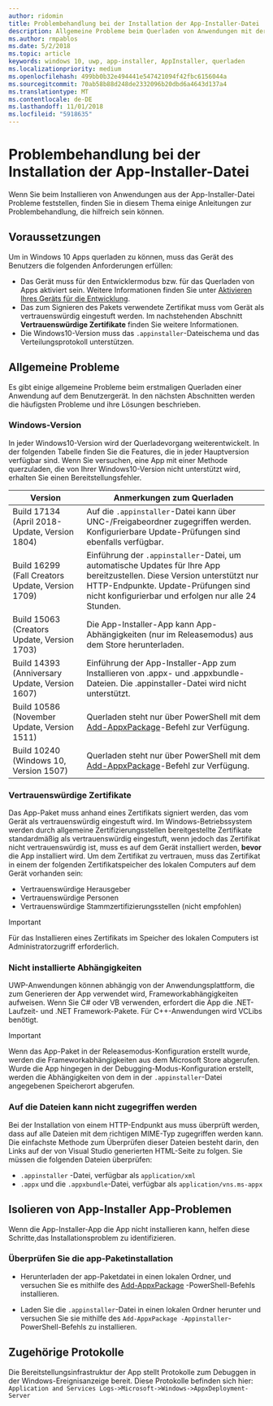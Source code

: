 ```yaml
---
author: ridomin
title: Problembehandlung bei der Installation der App-Installer-Datei
description: Allgemeine Probleme beim Querladen von Anwendungen mit der App-Installer-Datei.
ms.author: rmpablos
ms.date: 5/2/2018
ms.topic: article
keywords: windows 10, uwp, app-installer, AppInstaller, querladen
ms.localizationpriority: medium
ms.openlocfilehash: 499bb0b32e494441e547421094f42fbc6156044a
ms.sourcegitcommit: 70ab58b88d248de2332096b20dbd6a4643d137a4
ms.translationtype: MT
ms.contentlocale: de-DE
ms.lasthandoff: 11/01/2018
ms.locfileid: "5918635"
---
```

# <a name="troubleshoot-installation-issues-with-the-app-installer-file"></a>Problembehandlung bei der Installation der App-Installer-Datei

Wenn Sie beim Installieren von Anwendungen aus der App-Installer-Datei Probleme feststellen, finden Sie in diesem Thema einige Anleitungen zur Problembehandlung, die hilfreich sein können.

## <a name="prerequisites"></a>Voraussetzungen

Um in Windows 10 Apps querladen zu können, muss das Gerät des Benutzers die folgenden Anforderungen erfüllen:

- Das Gerät muss für den Entwicklermodus bzw. für das Querladen von Apps aktiviert sein. Weitere Informationen finden Sie unter [Aktivieren Ihres Geräts für die Entwicklung](https://docs.microsoft.com/windows/uwp/get-started/enable-your-device-for-development).
- Das zum Signieren des Pakets verwendete Zertifikat muss vom Gerät als vertrauenswürdig eingestuft werden. Im nachstehenden Abschnitt **Vertrauenswürdige Zertifikate** finden Sie weitere Informationen.
- Die Windows10-Version muss das `.appinstaller`-Dateischema und das Verteilungsprotokoll unterstützen.

## <a name="common-issues"></a>Allgemeine Probleme

Es gibt einige allgemeine Probleme beim erstmaligen Querladen einer Anwendung auf dem Benutzergerät. In den nächsten Abschnitten werden die häufigsten Probleme und ihre Lösungen beschrieben.

### <a name="windows-version"></a>Windows-Version

In jeder Windows10-Version wird der Querladevorgang weiterentwickelt. In der folgenden Tabelle finden Sie die Features, die in jeder Hauptversion verfügbar sind. Wenn Sie versuchen, eine App mit einer Methode querzuladen, die von Ihrer Windows10-Version nicht unterstützt wird, erhalten Sie einen Bereitstellungsfehler.

| Version | Anmerkungen zum Querladen |
|---------|----------------|
| Build 17134 (April 2018-Update, Version 1804)    | Auf die `.appinstaller`-Datei kann über UNC-/Freigabeordner zugegriffen werden. Konfigurierbare Update-Prüfungen sind ebenfalls verfügbar. |
| Build 16299 (Fall Creators Update, Version 1709) | Einführung der `.appinstaller`-Datei, um automatische Updates für Ihre App bereitzustellen. Diese Version unterstützt nur HTTP-Endpunkte. Update-Prüfungen sind nicht konfigurierbar und erfolgen nur alle 24 Stunden. |
| Build 15063 (Creators Update, Version 1703)      | Die App-Installer-App kann App-Abhängigkeiten (nur im Releasemodus) aus dem Store herunterladen. |
| Build 14393 (Anniversary Update, Version 1607)   | Einführung der App-Installer-App zum Installieren von .appx- und .appxbundle-Dateien. Die .appinstaller-Datei wird nicht unterstützt. |
| Build 10586 (November Update, Version 1511)      | Querladen steht nur über PowerShell mit dem [Add-AppxPackage](https://docs.microsoft.com/powershell/module/appx/add-appxpackage?view=win10-ps)-Befehl zur Verfügung. |
| Build 10240 (Windows 10, Version 1507)           | Querladen steht nur über PowerShell mit dem [Add-AppxPackage](https://docs.microsoft.com/powershell/module/appx/add-appxpackage?view=win10-ps)-Befehl zur Verfügung. |

### <a name="trusted-certificates"></a>Vertrauenswürdige Zertifikate

Das App-Paket muss anhand eines Zertifikats signiert werden, das vom Gerät als vertrauenswürdig eingestuft wird. Im Windows-Betriebssystem werden durch allgemeine Zertifizierungsstellen bereitgestellte Zertifikate standardmäßig als vertrauenswürdig eingestuft, wenn jedoch das Zertifikat nicht vertrauenswürdig ist, muss es auf dem Gerät installiert werden, **bevor** die App installiert wird. Um dem Zertifikat zu vertrauen, muss das Zertifikat in einem der folgenden Zertifikatspeicher des lokalen Computers auf dem Gerät vorhanden sein:

- Vertrauenswürdige Herausgeber
- Vertrauenswürdige Personen
- Vertrauenswürdige Stammzertifizierungsstellen (nicht empfohlen)

 >[!IMPORTANT]
 > Für das Installieren eines Zertifikats im Speicher des lokalen Computers ist Administratorzugriff erforderlich.

### <a name="dependencies-not-installed"></a>Nicht installierte Abhängigkeiten 

UWP-Anwendungen können abhängig von der Anwendungsplattform, die zum Generieren der App verwendet wird, Frameworkabhängigkeiten aufweisen. Wenn Sie C# oder VB verwenden, erfordert die App die .NET-Laufzeit- und .NET Framework-Pakete. Für C++-Anwendungen wird VCLibs benötigt.

>[!IMPORTANT] 
> Wenn das App-Paket in der Releasemodus-Konfiguration erstellt wurde, werden die Frameworkabhängigkeiten aus dem Microsoft Store abgerufen. Wurde die App hingegen in der Debugging-Modus-Konfiguration erstellt, werden die Abhängigkeiten von dem in der `.appinstaller`-Datei angegebenen Speicherort abgerufen.

### <a name="files-not-accessible"></a>Auf die Dateien kann nicht zugegriffen werden

Bei der Installation von einem HTTP-Endpunkt aus muss überprüft werden, dass auf alle Dateien mit dem richtigen MIME-Typ zugegriffen werden kann. Die einfachste Methode zum Überprüfen dieser Dateien besteht darin, den Links auf der von Visual Studio generierten HTML-Seite zu folgen. Sie müssen die folgenden Dateien überprüfen:

- `.appinstaller` -Datei, verfügbar als `application/xml`
- `.appx` und die `.appxbundle`-Datei, verfügbar als `application/vns.ms-appx`

## <a name="isolate-app-installer-app-issues"></a>Isolieren von App-Installer App-Problemen

Wenn die App-Installer-App die App nicht installieren kann, helfen diese Schritte,das Installationsproblem zu identifizieren.

### <a name="verify-app-package-file-installation"></a>Überprüfen Sie die app-Paketinstallation

- Herunterladen der app-Paketdatei in einen lokalen Ordner, und versuchen Sie es mithilfe des [Add-AppxPackage](https://docs.microsoft.com/powershell/module/appx/add-appxpackage?view=win10-ps) -PowerShell-Befehls installieren.

- Laden Sie die `.appinstaller`-Datei in einen lokalen Ordner herunter und versuchen Sie sie mithilfe des `Add-AppxPackage -Appinstaller`-PowerShell-Befehls zu installieren.

## <a name="related-logs"></a>Zugehörige Protokolle

Die Bereitstellungsinfrastruktur der App stellt Protokolle zum Debuggen in der Windows-Ereignisanzeige bereit. Diese Protokolle befinden sich hier: `Application and Services Logs->Microsoft->Windows->AppxDeployment-Server`



